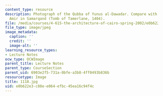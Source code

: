 ```yaml
---
content_type: resource
description: Photograph of the Qubba of Yunus al-Dawadar. Compare with The Ghur-i
  Amir in Samarqand (Tomb of Tamerlane, 1404).
file: /media/courses/4-615-the-architecture-of-cairo-spring-2002/e0b622e3c88ee064efbc45ea16c94f4c_1118.jpg
file_type: image/jpeg
image_metadata:
  caption: ''
  credit: ''
  image-alt: ''
learning_resource_types:
- Lecture Notes
ocw_type: OCWImage
parent_title: Lecture Notes
parent_type: CourseSection
parent_uid: 6903e2f5-731a-0bfe-a3b8-4ff0493b836b
resourcetype: Image
title: 1118.jpg
uid: e0b622e3-c88e-e064-efbc-45ea16c94f4c
---
```

